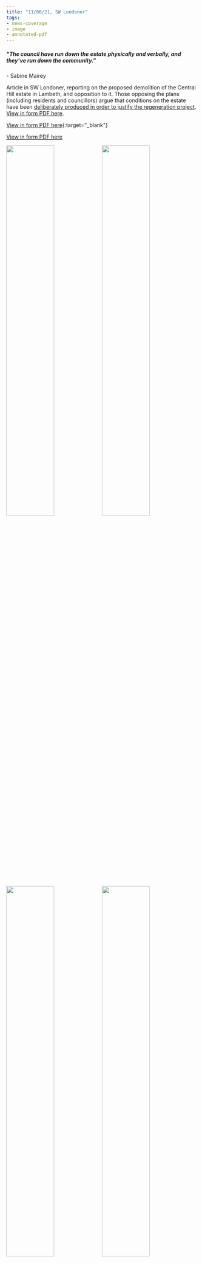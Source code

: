 ```yaml
---
title: "11/08/21, SW Londoner"
tags:
- news-coverage
- image
- annotated-pdf
---
```

<p align=center>
<h5><em>"The council have run down the estate physically and verbally, and they’ve run down the community."</em></h5>
- Sabine Mairey
</p>

Article in SW Londoner, reporting on the proposed demolition of the Central Hill estate in Lambeth, and opposition to it. Those opposing the plans (including residents and councillors) argue that conditions on the estate have been [deliberately produced in order to justify the regeneration project](cause-effect-affect/managed-decline). 
<a href="https://elaraks.github.io/dampcapital/images/media/21-08-11-SWLondonder-Central-Hill.pdf" target="_blank">View in form PDF here</a>. 

[View in form PDF here](https://elaraks.github.io/dampcapital/images/media/21-08-11-SWLondonder-Central-Hill.pdf){:target="_blank"}

<a onclick="window.open(this.href,'_blank');return false;" href="https://elaraks.github.io/dampcapital/images/media/21-08-11-SWLondonder-Central-Hill.pdf">View in form PDF here</a>


<img src="https://elaraks.github.io/dampcapital/21-08-11-SWLondonder-Central-Hill-1.jpg" width="50%"/><img src="https://elaraks.github.io/dampcapital/21-08-11-SWLondonder-Central-Hill-2.jpg" width="50%"/>
<img src="https://elaraks.github.io/dampcapital/21-08-11-SWLondonder-Central-Hill-3.jpg" width="50%"/><img src="https://elaraks.github.io/dampcapital/21-08-11-SWLondonder-Central-Hill-4.jpg" width="50%"/>
<img src="https://elaraks.github.io/dampcapital/21-08-11-SWLondonder-Central-Hill-5.jpg" width="100%"/>
<p align=center><sub><a href="https://www.swlondoner.co.uk/news/11082021-lambeth-council-to-press-on-with-estate-demolition-despite-opposition" target="_blank"><em>Source: SW Londoner, 2021</em></a>.</sub></p>